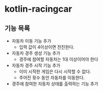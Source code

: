 # kotlin-racingcar

## 기능 목록

- 자동차 이동 기능 추가
  - 입력 값이 4이상이면 전진한다.
- 자동차 경주 생성 기능 추가
  - 경주에 참여할 자동차는 1대 이상이어야 한다
- 자동차 경주 시작 기능 추가
  - 이미 시작한 게임은 다시 시작할 수 없다.
  - 주어진 횟수 동안 자동차를 이동한다.
- 경주에 참여한 자동차 상태를 출력하는 기능 추가
